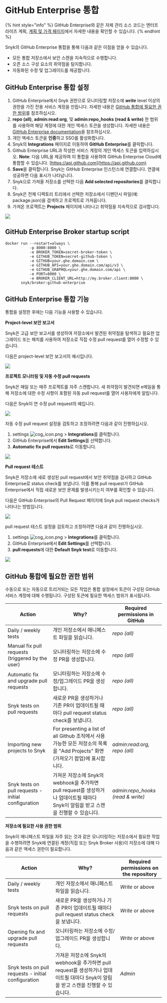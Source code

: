 # GitHub Enterprise 통합

{% hint style="info" %}
GitHub Enterprise와 같은 자체 관리 소스 코드는 엔터프라이즈 계획, [계획 및 가격 페이지](https://snyk.io/plans/)에서 자세한 내용을 확인할 수 있습니다.
{% endhint %}

Snyk의 GitHub Enterprise 통합을 통해 다음과 같은 이점을 얻을 수 있습니다.

* 모든 통합 저장소에서 보안 스캔을 지속적으로 수행합니다.
* 오픈 소스 구성 요소의 취약점을 탐지합니다.
* 자동화된 수정 및 업그레이드를 제공합니다.

## GitHub Enterprise 통합 설정

1. GitHub Enterprise에서 Snyk 권한으로 모니터링할 저장소에 _**write**_ level 이상의 권한을 가진 전용 서비스 계정을 만듭니다. 자세한 내용은 [GitHub 통합에 필요한 권한 범위](github-enterprise-integration.md#github)를 참조하십시오.
2. **repo (all)**, **admin:read:org**, 및 **admin:repo\_hooks (read & write)** 한 범위를 사용하여 해당 계정에 대한 개인 액세스 토큰을 생성합니다. 자세한 내용은 [GitHub Enterprise documentation](https://docs.github.com/en/enterprise-server@2.22/github/authenticating-to-github/creating-a-personal-access-token)을 참조하십시오.
3. 개인 액세스 토큰을 **인증**하고 SSO를 활성화합니다.
4. Snyk의 **Integrations** 페이지로 이동하여 **GitHub Enterprise**를 클릭합니다.
5. Github Enterprise URL과 작성한 서비스 계정의 개인 액세스 토큰을 입력하십시오. **Note**: 다음 URL을 제공하여 이 통합을 사용하여 GitHub Enterprise Cloud에 통합할 수 있습니다. [https://api.github.com](https://api.github.com)
6. **Save**을 클릭합니다. Snyk는 GitHub Enterprise 인스턴스에 연결합니다. 연결에 성공하면 다음 표시가 나타납니다.
7. Snyk으로 가져올 저장소를 선택한 다음 **Add selected repositories**를 클릭합니다.
8. Snyk은 전체 디렉토리 트리에서 선택한 저장소에서 디펜던시 파일(예: package.json)을 검색하고 프로젝트로 가져옵니다.
9. 가져온 프로젝트는 **Projects** 페이지에 나타나고 취약점을 지속적으로 검사합니다.

![](<../../../.gitbook/assets/spaces\_-MdwVZ6HOZriajCf5nXH\_uploads\_git-blob-8b3be1cd3d5f4117327c067a1b1c17761b08c9b0\_which\_repos (3) (5) (9) (7) (18) (1) (1) (1) (1) (1) (1) (1) (1) (1) (1) (1) (1) (27) (1) (1) (26).jpg>)

## GitHub Enterprise Broker startup script

```
docker run --restart=always \
           -p 8000:8000 \
           -e BROKER_TOKEN=secret-broker-token \
           -e GITHUB_TOKEN=secret-github-token \
           -e GITHUB=your.ghe.domain.com \
           -e GITHUB_API=your.ghe.domain.com/api/v3 \
           -e GITHUB_GRAPHQL=your.ghe.domain.com/api \
           -e PORT=8000 \
           -e BROKER_CLIENT_URL=http://my.broker.client:8000 \
       snyk/broker:github-enterprise
```

## GitHub Enterprise 통합 기능

통합을 설정한 후에는 다음 기능을 사용할 수 있습니다.

**Project-level 보안 보고서**

Snyk은 고급 보안 보고서를 생성하여 저장소에서 발견된 취약점을 탐색하고 필요한 업그레이드 또는 패치를 사용하여 저장소로 직접 수정 pull request를 열어 수정할 수 있습니다.

다음은 project-level 보안 보고서의 예시입니다.

![](<../../../.gitbook/assets/spaces\_-MdwVZ6HOZriajCf5nXH\_uploads\_git-blob-fc8f10812029577f2ec93a2b199e8159105438a4\_mceclip0-22- (2) (5) (6) (1) (1) (1) (1) (1) (1) (1) (1) (1) (1) (1) (1) (1) (1) (1) (34).png>)

**프로젝트 모니터링 및 자동 수정 pull requests**

Snyk은 매일 또는 매주 프로젝트를 자주 스캔합니다. 새 취약점이 발견되면 e메일을 통해 저장소에 대한 수정 사항이 포함된 자동 pull request를 열어 사용자에게 알립니다.

다음은 Snyk이 연 수정 pull request의 예입니다.

![](../../../.gitbook/assets/uuid-6cfdaf0b-c349-468d-fe65-4f80bad110ea-en.png)

자동 수정 pull request 설정을 검토하고 조정하려면 다음과 같이 진행하십시오.

1. settings ![cog\_icon.png](../../../.gitbook/assets/spaces\_-MdwVZ6HOZriajCf5nXH\_uploads\_git-blob-6ec48d5a9af2aa5be97d1691317737ef059c75bd\_cog\_icon.png) > **Integrations**를 클릭합니다.&#x20;
2. GitHub Enterprise에서 **Edit Settings**를 선택합니다.&#x20;
3. **Automatic fix pull requests**로 이동합니다.

![](<../../../.gitbook/assets/spaces\_-MdwVZ6HOZriajCf5nXH\_uploads\_git-blob-416e8bc0d0657eb9fc7c38c2c869f0577e7b3334\_mceclip4 (1) (2) (6) (7) (3) (1) (1) (1) (1) (1) (1) (1) (1) (1) (1) (1) (1) (1) (1) (30).png>)

**Pull request 테스트**

Snyk은 저장소에 새로 생성된 pull request에서 보안 취약점을 검사하고 GitHub Enterprise로 status check를 보냅니다. 이를 통해 pull request가 GitHub Enterprise에서 직접 새로운 보안 문제를 발생시키는지 여부를 확인할 수 있습니다.

다음은 GitHub Enterprise의 Pull Request 페이지에 Snyk pull request checks가 나타나는 방법입니다.

![](<../../../.gitbook/assets/spaces\_-MdwVZ6HOZriajCf5nXH\_uploads\_git-blob-d169f3f27aefe4eb86d28051fcdeeb9f9d4d0f84\_uuid-87113833-be79-dbe2-8860-a3f224d654c4-en (2) (2) (6) (5) (1) (1) (1) (1) (1) (1) (1) (1) (1) (1) (1) (1) (1) (1) (20).png>)

pull request 테스트 설정을 검토하고 조정하려면 다음과 같이 진행하십시오.

1. settings ![cog\_icon.png](../../../.gitbook/assets/spaces\_-MdwVZ6HOZriajCf5nXH\_uploads\_git-blob-6ec48d5a9af2aa5be97d1691317737ef059c75bd\_cog\_icon.png) > **Integrations**를 클릭합니다.&#x20;
2. GitHub Enterprise에서 **Edit Settings**를 선택합니다.&#x20;
3. **pull requests**에 대한 **Default Snyk test**로 이동합니다.

![](<../../../.gitbook/assets/mceclip5 (1) (1).png>)

## GitHub 통합에 필요한 권한 범위

수동으로 또는 자동으로 트리거되는 모든 작업은 통합 설정에서 토큰이 구성된 GitHub 서비스 계정에 대해 수행됩니다. 구성된 토큰에 필요한 액세스 범위가 표시됩니다.

| **Action**                                          | **Why?**                                                                                       | **Required permissions in GitHub** |
| --------------------------------------------------- | ---------------------------------------------------------------------------------------------- | ---------------------------------- |
| Daily / weekly tests                                | 개인 저장소에서 매니페스트 파일을 읽습니다.                                                                       | _repo (all)_                       |
| Manual fix pull requests (triggered by the user)    | 모니터링하는 저장소에 수정 PR을 생성합니다.                                                                      | _repo (all)_                       |
| Automatic fix and upgrade pull requests             | 모니터링하는 저장소에 수정/업그레이드 PR을 생성합니다.                                                                | _repo (all)_                       |
| Snyk tests on pull requests                         | 새로운 PR을 생성하거나 기존 PR이 업데이트될 때마다 pull request status check를 보냅니다.                                | _repo (all)_                       |
| Importing new projects to Snyk                      | For presenting a list of all Github 조직에서 사용 가능한 모든 저장소의 목록을 "Add Projects" 화면(가져오기 팝업)에 표시합니다. | _admin:read:org, repo (all)_       |
| Snyk tests on pull requests - initial configuration | 가져온 저장소에 Snyk의 webhook을 추가하면 pull request를 생성하거나 업데이트될 때마다 Snyk이 알림을 받고 스캔을 진행할 수 있습니다.        | _admin:repo\_hooks (read & write)_ |

**저장소에 필요한 사용 권한 범위**

Snyk이 매니페스트 파일을 자주 읽는 것과 같은 모니터링하는 저장소에서 필요한 작업을 수행하려면 Snyk에 연결된 계정(직접 또는 Snyk Broker 사용)이 저장소에 대해 다음과 같은 액세스 권한이 필요합니다.

| **Action**                                          | **Why?**                                                                                | **Required permissions on the repository** |
| --------------------------------------------------- | --------------------------------------------------------------------------------------- | ------------------------------------------ |
| Daily / weekly tests                                | 개인 저장소에서 매니페스트 파일을 읽습니다.                                                                | _Write_ or above                           |
| Snyk tests on pull requests                         | 새로운 PR을 생성하거나 기존 PR이 업데이트될 때마다 pull request status check을 보냅니다.                         | _Write_ or above                           |
| Opening fix and upgrade pull requests               | 모니터링하는 저장소에 수정/업그레이드 PR을 생성합니다.                                                         | _Write_ or above                           |
| Snyk tests on pull requests - initial configuration | 가져온 저장소에 Snyk의 webhook을 추가하면 pull request를 생성하거나 업데이트될 대마다 Snyk이 알림을 받고 스캔을 진행할 수 있습니다. | _Admin_                                    |
